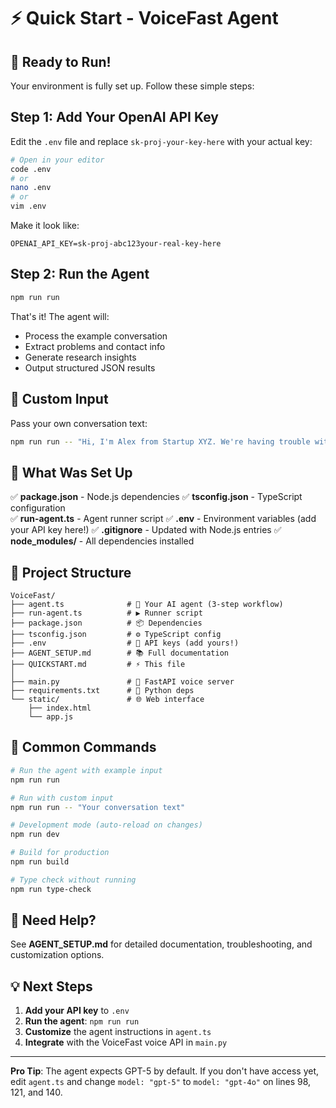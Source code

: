 # ⚡ Quick Start - VoiceFast Agent

## 🎯 Ready to Run!

Your environment is fully set up. Follow these simple steps:

## Step 1: Add Your OpenAI API Key

Edit the `.env` file and replace `sk-proj-your-key-here` with your actual key:

```bash
# Open in your editor
code .env
# or
nano .env
# or
vim .env
```

Make it look like:
```env
OPENAI_API_KEY=sk-proj-abc123your-real-key-here
```

## Step 2: Run the Agent

```bash
npm run run
```

That's it! The agent will:
- Process the example conversation
- Extract problems and contact info
- Generate research insights
- Output structured JSON results

## 🎨 Custom Input

Pass your own conversation text:

```bash
npm run run -- "Hi, I'm Alex from Startup XYZ. We're having trouble with..."
```

## 📁 What Was Set Up

✅ **package.json** - Node.js dependencies
✅ **tsconfig.json** - TypeScript configuration  
✅ **run-agent.ts** - Agent runner script
✅ **.env** - Environment variables (add your API key here!)
✅ **.gitignore** - Updated with Node.js entries
✅ **node_modules/** - All dependencies installed

## 🔑 Project Structure

```
VoiceFast/
├── agent.ts              # 🤖 Your AI agent (3-step workflow)
├── run-agent.ts          # ▶️ Runner script
├── package.json          # 📦 Dependencies
├── tsconfig.json         # ⚙️ TypeScript config
├── .env                  # 🔐 API keys (add yours!)
├── AGENT_SETUP.md        # 📚 Full documentation
├── QUICKSTART.md         # ⚡ This file
│
├── main.py               # 🐍 FastAPI voice server
├── requirements.txt      # 🐍 Python deps
└── static/               # 🌐 Web interface
    ├── index.html
    └── app.js
```

## 🎯 Common Commands

```bash
# Run the agent with example input
npm run run

# Run with custom input
npm run run -- "Your conversation text"

# Development mode (auto-reload on changes)
npm run dev

# Build for production
npm run build

# Type check without running
npm run type-check
```

## 🚨 Need Help?

See **AGENT_SETUP.md** for detailed documentation, troubleshooting, and customization options.

## 💡 Next Steps

1. **Add your API key** to `.env`
2. **Run the agent**: `npm run run`
3. **Customize** the agent instructions in `agent.ts`
4. **Integrate** with the VoiceFast voice API in `main.py`

---

**Pro Tip**: The agent expects GPT-5 by default. If you don't have access yet, edit `agent.ts` and change `model: "gpt-5"` to `model: "gpt-4o"` on lines 98, 121, and 140.

